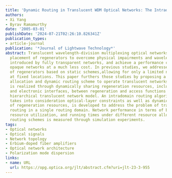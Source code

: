 ```yaml
---
title: 'Dynamic Routing in Translucent WDM Optical Networks: The Intradomain Case'
authors:
- Xi Yang
- Byrav Ramamurthy
date: '2005-03-01'
publishDate: '2024-07-21T02:26:10.826341Z'
publication_types:
- article-journal
publication: '*Journal of Lightwave Technology*'
abstract: Translucent wavelength-division multiplexing optical networks use sparse
  placement of regenerators to overcome physical impairments and wavelength contention
  introduced by fully transparent networks, and achieve a performance close to fully
  opaque networks at a much less cost. In previous studies, we addressed the placement
  of regenerators based on static schemes,allowing for only a limited number of regenerators
  at fixed locations. This paper furthers those studies by proposing a dynamic resource
  allocation and dynamic routing scheme to operate translucent networks. This scheme
  is realized through dynamically sharing regeneration resources, including transmitters,receivers,
  and electronic interfaces, between regeneration and access functions under a multidomain
  hierarchical translucent network model. An intradomain routing algorithm, which
  takes into consideration optical-layer constraints as well as dynamic allocation
  of regeneration resources, is developed to address the problem of translucent dynamic
  routing in a single routing domain. Network performance in terms of blocking probability,
  resource utilization, and running times under different resource allocation and
  routing schemes is measured through simulation experiments.
tags:
- Optical networks
- Optical signals
- Network topology
- Erbium-doped fiber amplifiers
- Optical network architecture
- Polarization mode dispersion
links:
- name: URL
  url: https://opg.optica.org/jlt/abstract.cfm?uri=jlt-23-3-955
---
```

